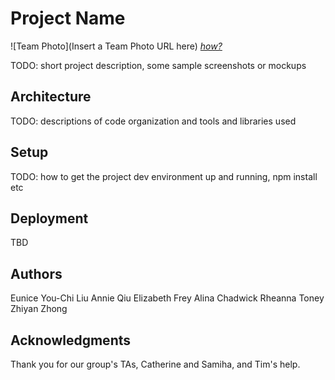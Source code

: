 # Project Name

![Team Photo](Insert a Team Photo URL here)
[*how?*](https://help.github.com/articles/about-readmes/#relative-links-and-image-paths-in-readme-files)

TODO: short project description, some sample screenshots or mockups

## Architecture

TODO:  descriptions of code organization and tools and libraries used

## Setup

TODO: how to get the project dev environment up and running, npm install etc

## Deployment

TBD

## Authors

Eunice You-Chi Liu
Annie Qiu
Elizabeth Frey
Alina Chadwick
Rheanna Toney
Zhiyan Zhong

## Acknowledgments
Thank you for our group's TAs, Catherine and Samiha, and Tim's help.
